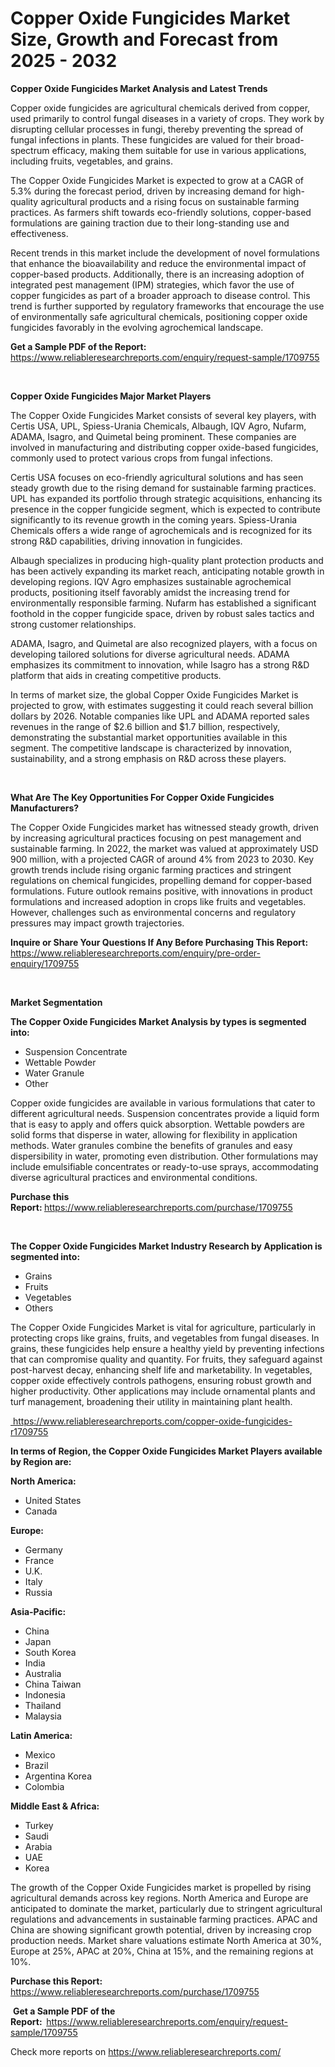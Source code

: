<p><h1>Copper Oxide Fungicides Market Size, Growth and Forecast from 2025 - 2032</h1></p><p><strong>Copper Oxide Fungicides Market Analysis and Latest Trends</strong></p>
<p><p>Copper oxide fungicides are agricultural chemicals derived from copper, used primarily to control fungal diseases in a variety of crops. They work by disrupting cellular processes in fungi, thereby preventing the spread of fungal infections in plants. These fungicides are valued for their broad-spectrum efficacy, making them suitable for use in various applications, including fruits, vegetables, and grains.</p><p>The Copper Oxide Fungicides Market is expected to grow at a CAGR of 5.3% during the forecast period, driven by increasing demand for high-quality agricultural products and a rising focus on sustainable farming practices. As farmers shift towards eco-friendly solutions, copper-based formulations are gaining traction due to their long-standing use and effectiveness.</p><p>Recent trends in this market include the development of novel formulations that enhance the bioavailability and reduce the environmental impact of copper-based products. Additionally, there is an increasing adoption of integrated pest management (IPM) strategies, which favor the use of copper fungicides as part of a broader approach to disease control. This trend is further supported by regulatory frameworks that encourage the use of environmentally safe agricultural chemicals, positioning copper oxide fungicides favorably in the evolving agrochemical landscape.</p></p>
<p><strong>Get a Sample PDF of the Report:&nbsp;</strong> <a href="https://www.reliableresearchreports.com/enquiry/request-sample/1709755?utm_campaign=3430&utm_medium=2&utm_source=Github&utm_content=ia&utm_term=27032025&utm_id=copper-oxide-fungicides">https://www.reliableresearchreports.com/enquiry/request-sample/1709755</a></p>
<p>&nbsp;</p>
<p><strong>Copper Oxide Fungicides Major Market Players</strong></p>
<p><p>The Copper Oxide Fungicides Market consists of several key players, with Certis USA, UPL, Spiess-Urania Chemicals, Albaugh, IQV Agro, Nufarm, ADAMA, Isagro, and Quimetal being prominent. These companies are involved in manufacturing and distributing copper oxide-based fungicides, commonly used to protect various crops from fungal infections.</p><p>Certis USA focuses on eco-friendly agricultural solutions and has seen steady growth due to the rising demand for sustainable farming practices. UPL has expanded its portfolio through strategic acquisitions, enhancing its presence in the copper fungicide segment, which is expected to contribute significantly to its revenue growth in the coming years. Spiess-Urania Chemicals offers a wide range of agrochemicals and is recognized for its strong R&D capabilities, driving innovation in fungicides.</p><p>Albaugh specializes in producing high-quality plant protection products and has been actively expanding its market reach, anticipating notable growth in developing regions. IQV Agro emphasizes sustainable agrochemical products, positioning itself favorably amidst the increasing trend for environmentally responsible farming. Nufarm has established a significant foothold in the copper fungicide space, driven by robust sales tactics and strong customer relationships.</p><p>ADAMA, Isagro, and Quimetal are also recognized players, with a focus on developing tailored solutions for diverse agricultural needs. ADAMA emphasizes its commitment to innovation, while Isagro has a strong R&D platform that aids in creating competitive products.</p><p>In terms of market size, the global Copper Oxide Fungicides Market is projected to grow, with estimates suggesting it could reach several billion dollars by 2026. Notable companies like UPL and ADAMA reported sales revenues in the range of $2.6 billion and $1.7 billion, respectively, demonstrating the substantial market opportunities available in this segment. The competitive landscape is characterized by innovation, sustainability, and a strong emphasis on R&D across these players.</p></p>
<p>&nbsp;</p>
<p><strong>What Are The Key Opportunities For Copper Oxide Fungicides Manufacturers?</strong></p>
<p><p>The Copper Oxide Fungicides market has witnessed steady growth, driven by increasing agricultural practices focusing on pest management and sustainable farming. In 2022, the market was valued at approximately USD 900 million, with a projected CAGR of around 4% from 2023 to 2030. Key growth trends include rising organic farming practices and stringent regulations on chemical fungicides, propelling demand for copper-based formulations. Future outlook remains positive, with innovations in product formulations and increased adoption in crops like fruits and vegetables. However, challenges such as environmental concerns and regulatory pressures may impact growth trajectories.</p></p>
<p><strong>Inquire or Share Your Questions If Any Before Purchasing This Report:</strong> <a href="https://www.reliableresearchreports.com/enquiry/pre-order-enquiry/1709755?utm_campaign=3430&utm_medium=2&utm_source=Github&utm_content=ia&utm_term=27032025&utm_id=copper-oxide-fungicides">https://www.reliableresearchreports.com/enquiry/pre-order-enquiry/1709755</a></p>
<p>&nbsp;</p>
<p><strong>Market Segmentation</strong></p>
<p><strong>The Copper Oxide Fungicides Market Analysis by types is segmented into:</strong></p>
<p><ul><li>Suspension Concentrate</li><li>Wettable Powder</li><li>Water Granule</li><li>Other</li></ul></p>
<p><p>Copper oxide fungicides are available in various formulations that cater to different agricultural needs. Suspension concentrates provide a liquid form that is easy to apply and offers quick absorption. Wettable powders are solid forms that disperse in water, allowing for flexibility in application methods. Water granules combine the benefits of granules and easy dispersibility in water, promoting even distribution. Other formulations may include emulsifiable concentrates or ready-to-use sprays, accommodating diverse agricultural practices and environmental conditions.</p></p>
<p><strong>Purchase this Report:&nbsp;</strong><a href="https://www.reliableresearchreports.com/purchase/1709755?utm_campaign=3430&utm_medium=2&utm_source=Github&utm_content=ia&utm_term=27032025&utm_id=copper-oxide-fungicides">https://www.reliableresearchreports.com/purchase/1709755</a></p>
<p>&nbsp;</p>
<p><strong>The Copper Oxide Fungicides Market Industry Research by Application is segmented into:</strong></p>
<p><ul><li>Grains</li><li>Fruits</li><li>Vegetables</li><li>Others</li></ul></p>
<p><p>The Copper Oxide Fungicides Market is vital for agriculture, particularly in protecting crops like grains, fruits, and vegetables from fungal diseases. In grains, these fungicides help ensure a healthy yield by preventing infections that can compromise quality and quantity. For fruits, they safeguard against post-harvest decay, enhancing shelf life and marketability. In vegetables, copper oxide effectively controls pathogens, ensuring robust growth and higher productivity. Other applications may include ornamental plants and turf management, broadening their utility in maintaining plant health.</p></p>
<p><a href="https://www.reliableresearchreports.com/copper-oxide-fungicides-r1709755?utm_campaign=3430&utm_medium=2&utm_source=Github&utm_content=ia&utm_term=27032025&utm_id=copper-oxide-fungicides">&nbsp;https://www.reliableresearchreports.com/copper-oxide-fungicides-r1709755</a></p>
<p><strong>In terms of Region, the Copper Oxide Fungicides Market Players available by Region are:</strong></p>
<p>
    <p> <strong> North America: </strong>
        <ul>
            <li>United States</li>
            <li>Canada</li>
        </ul>
        </p> 
    <p> <strong> Europe: </strong>
        <ul>
            <li>Germany</li>
            <li>France</li>
            <li>U.K.</li>
            <li>Italy</li>
            <li>Russia</li>
        </ul>
        </p> 
    <p> <strong> Asia-Pacific: </strong>
        <ul>
            <li>China</li>
            <li>Japan</li>
            <li>South Korea</li>
            <li>India</li>
            <li>Australia</li>
            <li>China Taiwan</li>
            <li>Indonesia</li>
            <li>Thailand</li>
            <li>Malaysia</li>
        </ul>
        </p> 
    <p> <strong> Latin America: </strong>
        <ul>
            <li>Mexico</li>
            <li>Brazil</li>
            <li>Argentina Korea</li>
            <li>Colombia</li>
        </ul>
        </p> 
    <p> <strong> Middle East & Africa: </strong>
        <ul>
            <li>Turkey</li>
            <li>Saudi</li>
            <li>Arabia</li>
            <li>UAE</li>
            <li>Korea</li>
        </ul>
    </p>
    </p>
<p><p>The growth of the Copper Oxide Fungicides market is propelled by rising agricultural demands across key regions. North America and Europe are anticipated to dominate the market, particularly due to stringent agricultural regulations and advancements in sustainable farming practices. APAC and China are showing significant growth potential, driven by increasing crop production needs. Market share valuations estimate North America at 30%, Europe at 25%, APAC at 20%, China at 15%, and the remaining regions at 10%.</p></p>
<p><strong>Purchase this Report: </strong><a href="https://www.reliableresearchreports.com/purchase/1709755?utm_campaign=3430&utm_medium=2&utm_source=Github&utm_content=ia&utm_term=27032025&utm_id=copper-oxide-fungicides">https://www.reliableresearchreports.com/purchase/1709755</a></p>
<p>&nbsp;<strong>Get a Sample PDF of the Report:&nbsp;&nbsp;</strong><a href="https://www.reliableresearchreports.com/enquiry/request-sample/1709755?utm_campaign=3430&utm_medium=2&utm_source=Github&utm_content=ia&utm_term=27032025&utm_id=copper-oxide-fungicides">https://www.reliableresearchreports.com/enquiry/request-sample/1709755</a></p>
<p><strong></strong></p>
<p>Check more reports on <a href="https://www.reliableresearchreports.com/?utm_campaign=3430&utm_medium=2&utm_source=Github&utm_content=ia&utm_term=27032025&utm_id=copper-oxide-fungicides">https://www.reliableresearchreports.com/</a></p>